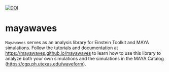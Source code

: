 [![DOI](https://zenodo.org/badge/685792148.svg)](https://zenodo.org/badge/latestdoi/685792148)

# mayawaves

`Mayawaves` serves as an analysis library for Einstein Toolkit and MAYA simulations. Follow the tutorials and documentation at https://mayawaves.github.io/mayawaves to learn how
to use this library to analyze both your own simulations and the simulations in the MAYA Catalog
(https://cgp.ph.utexas.edu/waveform).


